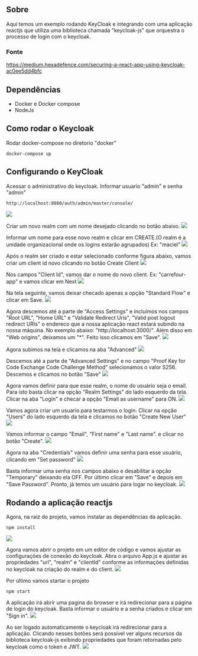 ## Sobre

Aqui temos um exemplo rodando KeyCloak e integrando com uma aplicação reactjs que utiliza uma biblioteca chamada "keycloak-js" que orquestra o processo de login com o keycloak.

### Fonte
https://medium.hexadefence.com/securing-a-react-app-using-keycloak-ac0ee5dd4bfc

## Dependências
- Docker e Docker compose
- NodeJs

## Como rodar o Keycloak

Rodar docker-compose no diretorio "docker"
```
docker-compose up
```

## Configurando o KeyCloak

Acessar o administrativo do keycloak. Informar usuario "admin" e senha "admin"

```
http://localhost:8080/auth/admin/master/console/
```
![](/screenshots/0001.PNG)

Criar um novo realm com um nome desejado clicando no botão abaixo. 
![](/screenshots/0002.PNG)

Informar um nome para esse novo realm e clicar em CREATE.(O realm é a unidade organizacional onde os logins estarão agrupados) Ex: "maciel"
![](/screenshots/0003.PNG)

Após o realm ser criado e estar selecionado conforme figura abaixo, vamos criar um client id novo clicando no botão Create Client
![](/screenshots/0004.PNG)

Nos campos "Client Id", vamos dar o nome do novo client. Ex: "carrefour-app" e vamos clicar em Next
![](/screenshots/0005.PNG)

Na tela seguinte, vamos deixar checado apenas a opção "Standard Flow" e clicar em Save.
![](/screenshots/0006.PNG)

Agora descemos até a parte de "Access Settings" e incluímos nos campos "Root URL", "Home URL" e "Validate Redirect Uris", "Valid post logout redirect URIs" o endereco que a nossa aplicação react estará subindo na nossa máquina. No exemplo abaixo: "http://localhost:3000/". Além disso em "Web origins", deixamos um "*". Feito isso clicamos em "Save".
![](/screenshots/0007.PNG)

Agora subimos na tela e clicamos na aba "Advanced"
![](/screenshots/0008.PNG)

Descemos até a parte de "Advanced Settings" e no campo "Proof Key for Code Exchange Code Challenge Method" selecionamos o valor S256. Descemos e clicamos no botão "Save"
![](/screenshots/0009.PNG)

Agora vamos definir para que esse realm, o nome do usuário seja o email. Para isto basta clicar na opção "Realm Settings" do lado esquerdo da tela. Clicar na aba "Login" e checar a opção "Email as username" para ON.
![](/screenshots/0011.PNG)

Vamos agora criar um usuario para testarmos o login. Clicar na opção "Users" do lado esquerdo da tela e clicamos no botão "Create New User"
![](/screenshots/0010.PNG)

Vamos informar o campo "Email", "First name" e "Last name". e clicar no botão "Create".
![](/screenshots/0012.PNG)

Agora na aba "Credentials" vamos definir uma senha para esse usuário, clicando em "Set password"
![](/screenshots/0013.PNG)

Basta informar uma senha nos campos abaixo e desabilitar a opção "Temporary" deixando ela OFF. Por último clicar em "Save" e depois em "Save Password". Pronto, já temos um usuário para logar no keycloak.
![](/screenshots/0014.PNG)

## Rodando a aplicação reactjs

Agora, na raiz do projeto, vamos instalar as dependências da aplicação.

```
npm install
```
![](/screenshots/0015.PNG)

Agora vamos abrir o projeto em um editor de código e vamos ajustar as configurações de conexão do keycloak. Abra o arquivo App.js e ajustar as propriedades "url", "realm" e "clientId" conforme as informações definidas no keycloak na criação do realm e do client.
![](/screenshots/0016.PNG)

Por último vamos startar o projeto
```
npm start
```

A aplicação irá abrir uma pagina do browser e irá redirecionar para a página de login do keycloak. Basta informar o usuário e a senha criados e clicar em "Sign in".
![](/screenshots/0017.PNG)

Ao ser logado automaticamente o keycloak irá redirecionar para a aplicação. Clicando nesses botões será possível ver alguns recursos da biblioteca keycloak-js exibindo propriedades que foram retornadas pelo keycloak como o token e JWT.
![](/screenshots/0018.PNG)

